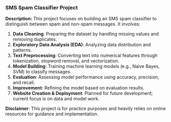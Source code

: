 ### SMS Spam Classifier Project

**Description:**
This project focuses on building an SMS spam classifier to distinguish between spam and non-spam messages. It involves:

1. **Data Cleaning**: Preparing the dataset by handling missing values and removing duplicates.
2. **Exploratory Data Analysis (EDA)**: Analyzing data distribution and patterns.
3. **Text Preprocessing**: Converting text into numerical features through tokenization, stopword removal, and vectorization.
4. **Model Building**: Training machine learning models (e.g., Naive Bayes, SVM) to classify messages.
5. **Evaluation**: Assessing model performance using accuracy, precision, and recall.
6. **Improvement**: Refining the model based on evaluation results.
7. **Website Creation & Deployment**: Planned for future development; current focus is on data and model work.

**Disclaimer**: This project is for practice purposes and heavily relies on online resources for guidance and implementation.
